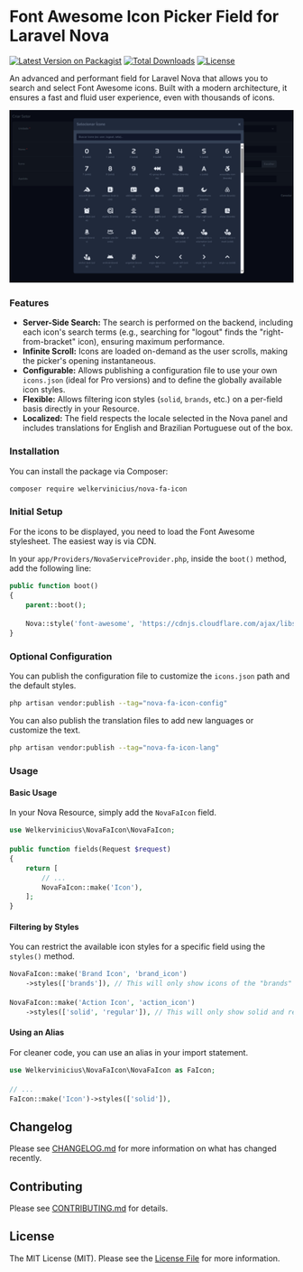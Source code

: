 # Font Awesome Icon Picker Field for Laravel Nova

[![Latest Version on Packagist](https://img.shields.io/packagist/v/welkervinicius/nova-fa-icon.svg?style=flat-square)](https://packagist.org/packages/welkervinicius/nova-fa-icon)
[![Total Downloads](https://img.shields.io/packagist/dt/welkervinicius/nova-fa-icon.svg?style=flat-square)](https://packagist.org/packages/welkervinicius/nova-fa-icon)
[![License](https://img.shields.io/packagist/l/welkervinicius/nova-fa-icon.svg?style=flat-square)](https://github.com/welkervinicius/nova-fa-icon/blob/main/LICENSE.md)

An advanced and performant field for Laravel Nova that allows you to search and select Font Awesome icons. Built with a modern architecture, it ensures a fast and fluid user experience, even with thousands of icons.

![Nova FA Icon Picker Screenshot](https://raw.githubusercontent.com/welkervinicius/nova-fa-icon/main/docs/select-screenshot.png)

### Features

-   **Server-Side Search:** The search is performed on the backend, including each icon's search terms (e.g., searching for "logout" finds the "right-from-bracket" icon), ensuring maximum performance.
-   **Infinite Scroll:** Icons are loaded on-demand as the user scrolls, making the picker's opening instantaneous.
-   **Configurable:** Allows publishing a configuration file to use your own `icons.json` (ideal for Pro versions) and to define the globally available icon styles.
-   **Flexible:** Allows filtering icon styles (`solid`, `brands`, etc.) on a per-field basis directly in your Resource.
-   **Localized:** The field respects the locale selected in the Nova panel and includes translations for English and Brazilian Portuguese out of the box.

### Installation

You can install the package via Composer:

```bash
composer require welkervinicius/nova-fa-icon
```

### Initial Setup

For the icons to be displayed, you need to load the Font Awesome stylesheet. The easiest way is via CDN.

In your `app/Providers/NovaServiceProvider.php`, inside the `boot()` method, add the following line:

```php
public function boot()
{
    parent::boot();
    
    Nova::style('font-awesome', 'https://cdnjs.cloudflare.com/ajax/libs/font-awesome/7.0.1/css/all.min.css');
}
```

### Optional Configuration

You can publish the configuration file to customize the `icons.json` path and the default styles.

```bash
php artisan vendor:publish --tag="nova-fa-icon-config"
```

You can also publish the translation files to add new languages or customize the text.

```bash
php artisan vendor:publish --tag="nova-fa-icon-lang"
```

### Usage

#### Basic Usage

In your Nova Resource, simply add the `NovaFaIcon` field.

```php
use Welkervinicius\NovaFaIcon\NovaFaIcon;

public function fields(Request $request)
{
    return [
        // ...
        NovaFaIcon::make('Icon'),
    ];
}
```

#### Filtering by Styles

You can restrict the available icon styles for a specific field using the `styles()` method.

```php
NovaFaIcon::make('Brand Icon', 'brand_icon')
    ->styles(['brands']), // This will only show icons of the "brands" style.

NovaFaIcon::make('Action Icon', 'action_icon')
    ->styles(['solid', 'regular']), // This will only show solid and regular icons.
```

#### Using an Alias

For cleaner code, you can use an alias in your import statement.

```php
use Welkervinicius\NovaFaIcon\NovaFaIcon as FaIcon;

// ...
FaIcon::make('Icon')->styles(['solid']),
```

## Changelog

Please see [CHANGELOG.md](CHANGELOG.md) for more information on what has changed recently.

## Contributing

Please see [CONTRIBUTING.md](CONTRIBUTING.md) for details.

## License

The MIT License (MIT). Please see the [License File](LICENSE.md) for more information.
